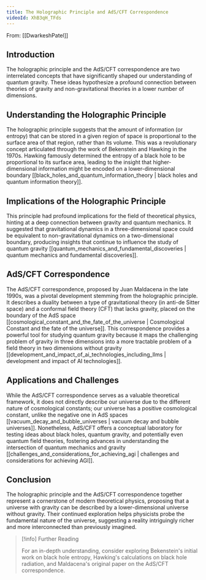 ```yaml
---
title: The Holographic Principle and AdS/CFT Correspondence
videoId: XhB3qH_TFds
---
```


From: [[DwarkeshPatel]] <br/> 
## Introduction
The holographic principle and the AdS/CFT correspondence are two interrelated concepts that have significantly shaped our understanding of quantum gravity. These ideas hypothesize a profound connection between theories of gravity and non-gravitational theories in a lower number of dimensions.

## Understanding the Holographic Principle
The holographic principle suggests that the amount of information (or entropy) that can be stored in a given region of space is proportional to the surface area of that region, rather than its volume. This was a revolutionary concept articulated through the work of Bekenstein and Hawking in the 1970s. Hawking famously determined the entropy of a black hole to be proportional to its surface area, leading to the insight that higher-dimensional information might be encoded on a lower-dimensional boundary [[black_holes_and_quantum_information_theory | black holes and quantum information theory]].

## Implications of the Holographic Principle
This principle had profound implications for the field of theoretical physics, hinting at a deep connection between gravity and quantum mechanics. It suggested that gravitational dynamics in a three-dimensional space could be equivalent to non-gravitational dynamics on a two-dimensional boundary, producing insights that continue to influence the study of quantum gravity [[quantum_mechanics_and_fundamental_discoveries | quantum mechanics and fundamental discoveries]].

## AdS/CFT Correspondence
The AdS/CFT correspondence, proposed by Juan Maldacena in the late 1990s, was a pivotal development stemming from the holographic principle. It describes a duality between a type of gravitational theory (in anti-de Sitter space) and a conformal field theory (CFT) that lacks gravity, placed on the boundary of the AdS space [[cosmological_constant_and_the_fate_of_the_universe | Cosmological Constant and the fate of the universe]]. This correspondence provides a powerful tool for studying quantum gravity because it maps the challenging problem of gravity in three dimensions into a more tractable problem of a field theory in two dimensions without gravity [[development_and_impact_of_ai_technologies_including_llms | development and impact of AI technologies]].

## Applications and Challenges
While the AdS/CFT correspondence serves as a valuable theoretical framework, it does not directly describe our universe due to the different nature of cosmological constants; our universe has a positive cosmological constant, unlike the negative one in AdS spaces [[vacuum_decay_and_bubble_universes | vacuum decay and bubble universes]]. Nonetheless, AdS/CFT offers a conceptual laboratory for testing ideas about black holes, quantum gravity, and potentially even quantum field theories, fostering advances in understanding the intersection of quantum mechanics and gravity [[challenges_and_considerations_for_achieving_agi | challenges and considerations for achieving AGI]].

## Conclusion
The holographic principle and the AdS/CFT correspondence together represent a cornerstone of modern theoretical physics, proposing that a universe with gravity can be described by a lower-dimensional universe without gravity. Their continued exploration helps physicists probe the fundamental nature of the universe, suggesting a reality intriguingly richer and more interconnected than previously imagined.

> [!info] Further Reading
> 
> For an in-depth understanding, consider exploring Bekenstein's initial work on black hole entropy, Hawking's calculations on black hole radiation, and Maldacena's original paper on the AdS/CFT correspondence.